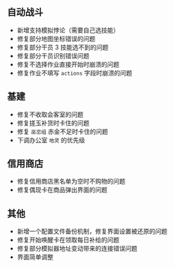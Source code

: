 ## 自动战斗

- 新增支持模拟悖论（需要自己选技能）
- 修复部分地图坐标错误的问题
- 修复部分干员 3 技能选不到的问题
- 修复部分干员识别错误问题
- 修复不选择作业直接开始时崩溃的问题
- 修复作业不填写 `actions` 字段时崩溃的问题

## 基建

- 修复不收取会客室的问题
- 修复搓玉补货时卡住的问题
- 修复 `巫恋组` 赤金不足时卡住的问题
- 下调办公室 `地灵` 的优先级

## 信用商店

- 修复信用商店黑名单为空时不购物的问题
- 修复偶现卡在商品弹出界面的问题

## 其他

- 新增一个配置文件备份机制，修复界面设置被还原的问题
- 修复开始唤醒卡在领取每日补给的问题
- 修复部分模拟器地址变动带来的连接错误问题
- 界面简单调整
